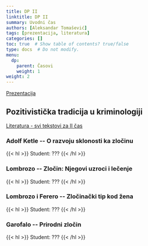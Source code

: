 ```yaml
---
title: DP II
linktitle: DP II
summary: Uvodni čas
authors: [Aleksandar Tomašević]
tags: [prezentacija, literatura]
categories: []
toc: true  # Show table of contents? true/false
type: docs  # Do not modify.
menu:
  dp:
    parent: Časovi
    weight: 1
weight: 2
---
```


[Prezentacija](/files/dp-02.pdf)


## Pozitivistička tradicija u kriminologiji

[Literatura - svi tekstovi za II čas](/files/dp-l-02.pdf)

### Adolf Ketle -- O razvoju sklonosti ka zločinu

{{< hl >}} Student: ??? {{< /hl >}}

### Lombrozo -- Zločin: Njegovi uzroci i lečenje

{{< hl >}} Student: ??? {{< /hl >}}

### Lombrozo i Ferero -- Zločinački tip kod žena

{{< hl >}} Student: ??? {{< /hl >}}

### Garofalo -- Prirodni zločin

{{< hl >}} Student: ??? {{< /hl >}}



